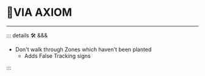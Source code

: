 # 🔻<via>VIA AXIOM</via>

---

<!-- =================================================== -->
<!-- =================================================== -->
<!-- =================================================== -->
<!-- =================================================== -->
<!-- =================================================== -->
::: details 🛠 <dev>&&&</dev>

- Don't walk through Zones which haven't been planted
    - Adds False Tracking signs

:::
